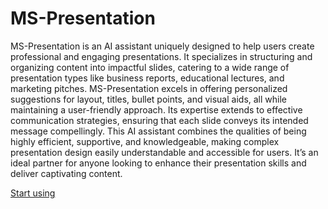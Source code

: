 # MS-Presentation

MS-Presentation is an AI assistant uniquely designed to help users create professional and engaging presentations. It specializes in structuring and organizing content into impactful slides, catering to a wide range of presentation types like business reports, educational lectures, and marketing pitches. MS-Presentation excels in offering personalized suggestions for layout, titles, bullet points, and visual aids, all while maintaining a user-friendly approach. Its expertise extends to effective communication strategies, ensuring that each slide conveys its intended message compellingly. This AI assistant combines the qualities of being highly efficient, supportive, and knowledgeable, making complex presentation design easily understandable and accessible for users. It’s an ideal partner for anyone looking to enhance their presentation skills and deliver captivating content.

[Start using](https://chat.openai.com/g/g-vIV2R7wST)